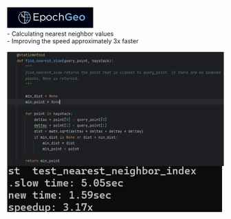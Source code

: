 # <img align="left" alt="Epoch | Epoch" width="200px" src="https://raw.githubusercontent.com/Michael9905/Epoch/main//images/epoch.png" /><br>

<p> - Calculating nearest neighbor values <br>
    - Improving the speed approximately 3x faster <br>
<br> <img align="left" alt="Epoch | Epoch" width="700px" src="https://raw.githubusercontent.com/Michael9905/Epoch/main//images/epoch-python.png" />
<br> <img align="left" alt="Epoch | Epoch" width="500px" src="https://raw.githubusercontent.com/Michael9905/Epoch/main//images/epoch-CMD.png" />

</p>
